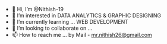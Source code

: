 - 👋 Hi, I’m @Nithish-19
- 👀 I’m interested in DATA ANALYTICS & GRAPHIC DESIGNING
- 🌱 I’m currently learning ... WEB DEVELOPMENT 
- 💞️ I’m looking to collaborate on ...
- 📫 How to reach me ... by Mail - mr.nithish26@gmail.com

<!---
Nithish-19/Nithish-19 is a ✨ special ✨ repository because its `README.md` (this file) appears on your GitHub profile.
You can click the Preview link to take a look at your changes.
--->
